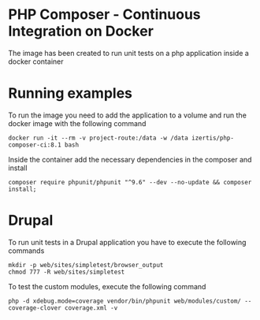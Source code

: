 # PHP Composer - Continuous Integration on Docker

The image has been created to run unit tests on a php application inside a docker container

# Running examples
To run the image you need to add the application to a volume and run the docker image with the following command

```
docker run -it --rm -v project-route:/data -w /data izertis/php-composer-ci:8.1 bash
```

Inside the container add the necessary dependencies in the composer and install

```
composer require phpunit/phpunit "^9.6" --dev --no-update && composer install;
```

# Drupal
To run unit tests in a Drupal application you have to execute the following commands

```
mkdir -p web/sites/simpletest/browser_output
chmod 777 -R web/sites/simpletest
```

To test the custom modules, execute the following command
```
php -d xdebug.mode=coverage vendor/bin/phpunit web/modules/custom/ --coverage-clover coverage.xml -v
```
